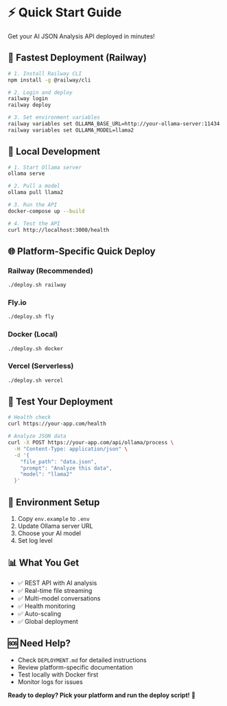 # ⚡ Quick Start Guide

Get your AI JSON Analysis API deployed in minutes!

## 🚀 Fastest Deployment (Railway)

```bash
# 1. Install Railway CLI
npm install -g @railway/cli

# 2. Login and deploy
railway login
railway deploy

# 3. Set environment variables
railway variables set OLLAMA_BASE_URL=http://your-ollama-server:11434
railway variables set OLLAMA_MODEL=llama2
```

## 🐳 Local Development

```bash
# 1. Start Ollama server
ollama serve

# 2. Pull a model
ollama pull llama2

# 3. Run the API
docker-compose up --build

# 4. Test the API
curl http://localhost:3000/health
```

## 🌐 Platform-Specific Quick Deploy

### Railway (Recommended)
```bash
./deploy.sh railway
```

### Fly.io
```bash
./deploy.sh fly
```

### Docker (Local)
```bash
./deploy.sh docker
```

### Vercel (Serverless)
```bash
./deploy.sh vercel
```

## 📝 Test Your Deployment

```bash
# Health check
curl https://your-app.com/health

# Analyze JSON data
curl -X POST https://your-app.com/api/ollama/process \
  -H "Content-Type: application/json" \
  -d '{
    "file_path": "data.json",
    "prompt": "Analyze this data",
    "model": "llama2"
  }'
```

## 🔧 Environment Setup

1. Copy `env.example` to `.env`
2. Update Ollama server URL
3. Choose your AI model
4. Set log level

## 📊 What You Get

- ✅ REST API with AI analysis
- ✅ Real-time file streaming
- ✅ Multi-model conversations
- ✅ Health monitoring
- ✅ Auto-scaling
- ✅ Global deployment

## 🆘 Need Help?

- Check `DEPLOYMENT.md` for detailed instructions
- Review platform-specific documentation
- Test locally with Docker first
- Monitor logs for issues

**Ready to deploy? Pick your platform and run the deploy script!** 🚀

